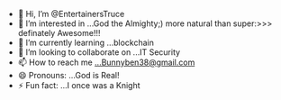 - 👋 Hi, I’m @EntertainersTruce
- 👀 I’m interested in ...God the Almighty;) more natural than super:>>> definately Awesome!!!
- 🌱 I’m currently learning ...blockchain
- 💞️ I’m looking to collaborate on ...IT Security
- 📫 How to reach me ...Bunnyben38@gmail.com
- 😄 Pronouns: ...God is Real!
- ⚡ Fun fact: ...I once was a Knight

<!---
EntertainersTruce/EntertainersTruce is a ✨ special ✨ repository because its `README.md` (this file) appears on your GitHub profile.
You can click the Preview link to take a look at your changes.
--->
